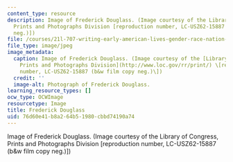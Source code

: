 ```yaml
---
content_type: resource
description: Image of Frederick Douglass. (Image courtesy of the Library of Congress,
  Prints and Photographs Division [reproduction number, LC-USZ62-15887 (b&w film copy
  neg.)])
file: /courses/21l-707-writing-early-american-lives-gender-race-nation-faith-fall-2005/76d60e41b8a264b51980cbbd74190a74_21l-707f05.jpg
file_type: image/jpeg
image_metadata:
  caption: Image of Frederick Douglass. (Image courtesy of the [Library of Congress,
    Prints and Photographs Division](http://www.loc.gov/rr/print/) \[reproduction
    number, LC-USZ62-15887 (b&w film copy neg.)\])
  credit: ''
  image-alt: Photograph of Frederick Douglass.
learning_resource_types: []
ocw_type: OCWImage
resourcetype: Image
title: Frederick Douglass
uid: 76d60e41-b8a2-64b5-1980-cbbd74190a74
---
```

Image of Frederick Douglass. (Image courtesy of the Library of Congress, Prints and Photographs Division [reproduction number, LC-USZ62-15887 (b&w film copy neg.)])

